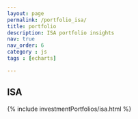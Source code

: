 ```yaml
---
layout: page
permalink: /portfolio_isa/
title: portfolio
description: ISA portfolio insights
nav: true
nav_order: 6
category : js
tags : [echarts]

---
```


## ISA

{% include investmentPortfolios/isa.html %}

